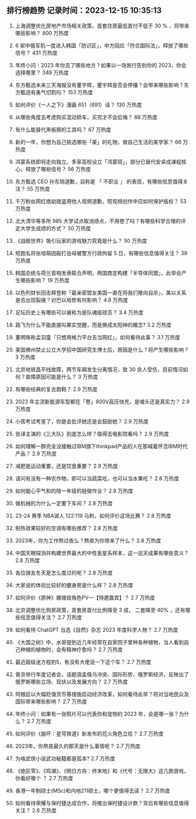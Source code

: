 
## 排行榜趋势 记录时间：2023-12-15 10:35:13
  
  1. 上海调整优化房地产市场相关政策，首套住房最低首付不低于 30 % ，将带来哪些影响？ 800 万热度
    
  2. 6 架中俄军机一度进入韩国「防识区」，中方回应「符合国际法」，释放了哪些信号？ 431 万热度
    
  3. 年终小问｜2023 年你去了哪些地方？如果以一场旅行告别你的 2023，你会选择哪里？ 349 万热度
    
  4. 东方甄选未来三天海报没有董宇辉，董宇辉是否会停播？会带来哪些影响？东方甄选有勇气切割吗？ 153 万热度
    
  5. 如何评价《一人之下》漫画 651（691）话？ 130 万热度
    
  6. 从哪些角度去考虑购买混动轿车，买完才不会后悔？ 88 万热度
    
  7. 有什么能替代黑板擦的工具吗？ 67 万热度
    
  8. 新的一年，你想为自己挑选哪些「美」的礼物，做自己生活的美学家？ 66 万热度
    
  9. 鸿蒙系统即将走向独立，多家高校设立「鸿蒙班」，部分已替代安卓成课程核心，释放了哪些信号？ 56 万热度
    
  10. 东方甄选  CEO  孙东旭道歉，自称是 「 不职业 」 的表现，有哪些信息值得关注？ 55 万热度
    
  11. 千万粉丝网红痞幼就盗用他人视频道歉，短视频创作中应如何保护版权？ 53 万热度
    
  12. 北大清华等多所 985 大学试点取消绩点，不用卷了吗？有哪些科学合理的评定大学生成绩的方式？ 50 万热度
    
  13. 《战舰世界》吸引玩家的游戏魅力究竟是什么？ 50 万热度
    
  14. 短跑名将张培萌因殴打岳母被警方行政拘留 5 日，有哪些信息值得关注？ 39 万热度
    
  15. 韩国总统与荷兰首相发表联合声明，两国商定构建「半导体同盟」，此举会产生哪些影响？ 19 万热度
    
  16. 以色列财长回击拜登称「最亲密盟友美国一直在将我们推向自杀」，美以关系是否出现裂痕？对巴以局势有何影响？ 4.8 万热度
    
  17. 足坛历史上有哪些可以被称为是队魂级球员？ 3.4 万热度
    
  18. 路飞为什么不能直接叫果实觉醒，而是换成太阳神的概念? 3.2 万热度
    
  19. 董明珠称孟羽童「只想用格力平台去当网红」，如何看待此事？ 3.1 万热度
    
  20. 美国佛州禁止公立大学招中国研究生博士后，原因是什么？将产生哪些影响？ 3 万热度
    
  21. 北京地铁昌平线故障，两节车厢发生分离情况，致 30 余人受伤，目前情况如何？故障原因可能是什么？ 3 万热度
    
  22. 有哪些经典的复古跑鞋？ 2.9 万热度
    
  23. 2023 年主流新能源车型都在「卷」800V高压快充，是噱头还是真实力？ 2.9 万热度
    
  24. 小孩考试考差了，你是会批评她还是会鼓励她？ 2.9 万热度
    
  25. 张译主演的《三大队》到底怎么样？值得去电影院看吗？ 2.9 万热度
    
  26. 如何理解一群完全没接触过IBM旗下thinkpad产品的人在那喊着怀念IBM时代产品？ 2.9 万热度
    
  27. 减肥是运动重要，还是饮食重要？ 2.9 万热度
    
  28. 请问有没有一种农作物，即可以当蔬菜吃，也可以当水果吃？ 2.8 万热度
    
  29. 如何能心平气和的陪一年级的娃做作业？ 2.8 万热度
    
  30. 做机械的为什么一定要下车间？ 2.8 万热度
    
  31. 23-24 赛季 NBA湖人 122:119 马刺，如何评价这场比赛？ 2.8 万热度
    
  32. 制热效果较好的空调有哪些推荐？ 2.8 万热度
    
  33. 2023年，你为工作熬过夜么？熬夜为你带来了什么？ 2.8 万热度
    
  34. 中国天眼探测并构建世界最大的中性氢星系样本，这一巡天成果有哪些意义？ 2.8 万热度
    
  35. 各位骑友冬天是怎么度过的呢？ 2.8 万热度
    
  36. 大家说的体验比较好的健身房是什么样？ 2.8 万热度
    
  37. 如何评价《原神》娜维娅角色PV—【特邀嘉宾】？ 2.7 万热度
    
  38. 北京调整优化购房政策，首套房首付比例降至 3 成， 二套降至 40% ，还有哪些信息值得关注？ 2.7 万热度
    
  39. 如何看待 ChatGPT 当选《自然》杂志 2023 年度科学人物？ 2.7 万热度
    
  40. 《大国之树》中，水哥提到近几年经常在自家院子里种各种植物，当人看到自己种植的植物时，会有精神疗愈吗？ 2.7 万热度
    
  41. 最近超级迷方程豹5，有没有大佬说一下这个车？ 2.7 万热度
    
  42. 普京举行年度记者会，话题涵盖俄乌冲突、国际形势、俄罗斯经济，反映出了俄罗斯哪些立场、现状以及发展方向？ 2.7 万热度
    
  43. 阿根廷以大幅贬值货币等措施启动经济改革，如何看待此举？将对当地民众及国际带来哪些影响？ 2.7 万热度
    
  44. 年终小问｜如果有一张照片可以代表你和宠物的 2023 年，会是哪一张？为什么？ 2.7 万热度
    
  45. 如何评价《崩坏：星穹铁道》新发布的花火角色立绘？ 2.7 万热度
    
  46. 2023年，你熬夜最久的那天是什么事情呢？ 2.7 万热度
    
  47. 为啥武侠小说武功秘籍都是孤本? 2.7 万热度
    
  48. 《绝区零》、《鸣潮》、《明日方舟：终末地》和《代号：无限大》这几款游戏，你看好哪个 ？ 2.7 万热度
    
  49. 香港一年制硕士(MSc)和内地211硕士，哪个更值得去读？ 2.7 万热度
    
  50. 如何看待荣耀与保时捷达成合作，将推出保时捷设计款？背后有哪些信息值得关注？ 2.6 万热度
    